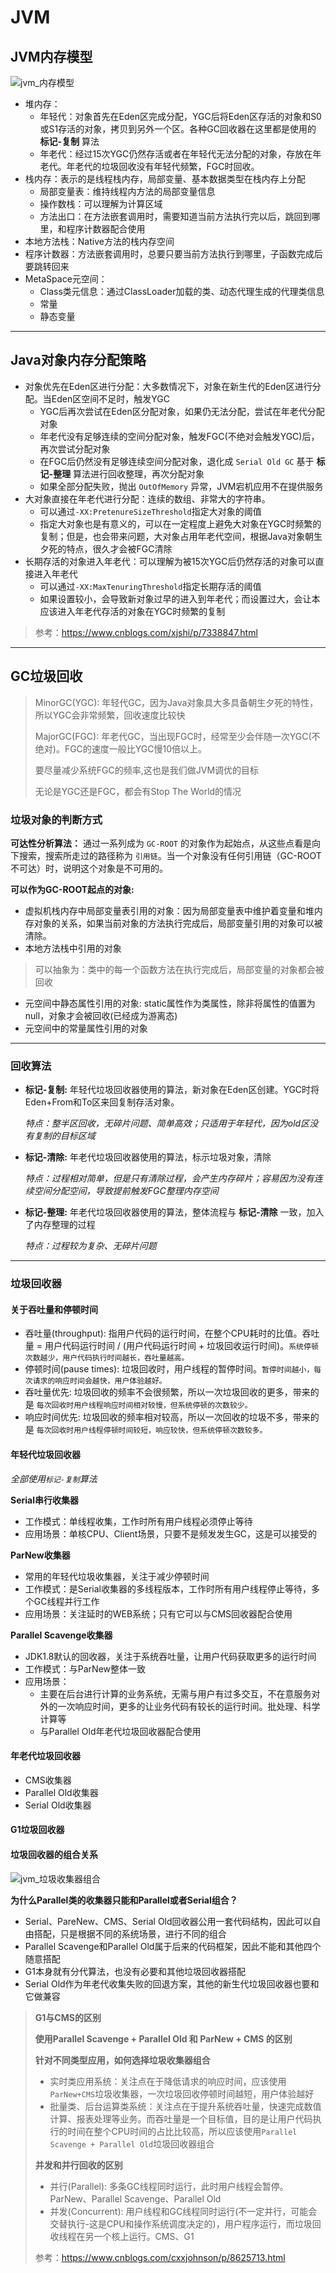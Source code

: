 # JVM

## JVM内存模型

![jvm_内存模型](./imgs/jvm_内存模型.png)

- 堆内存：
  - 年轻代：对象首先在Eden区完成分配，YGC后将Eden区存活的对象和S0或S1存活的对象，拷贝到另外一个区。各种GC回收器在这里都是使用的 **标记-复制** 算法
  - 年老代：经过15次YGC仍然存活或者在年轻代无法分配的对象，存放在年老代。年老代的垃圾回收没有年轻代频繁，FGC时回收。
- 栈内存：表示的是线程栈内存，局部变量、基本数据类型在栈内存上分配
  - 局部变量表：维持线程内方法的局部变量信息
  - 操作数栈：可以理解为计算区域
  - 方法出口：在方法嵌套调用时，需要知道当前方法执行完以后，跳回到哪里，和程序计数器配合使用
- 本地方法栈：Native方法的栈内存空间
- 程序计数器：方法嵌套调用时，总要只要当前方法执行到哪里，子函数完成后要跳转回来
- MetaSpace元空间：
  - Class类元信息：通过ClassLoader加载的类、动态代理生成的代理类信息
  - 常量
  - 静态变量

----

## Java对象内存分配策略
- 对象优先在Eden区进行分配：大多数情况下，对象在新生代的Eden区进行分配。当Eden区空间不足时，触发YGC
  - YGC后再次尝试在Eden区分配对象，如果仍无法分配，尝试在年老代分配对象
  - 年老代没有足够连续的空间分配对象，触发FGC(不绝对会触发YGC)后，再次尝试分配对象
  - 在FGC后仍然没有足够连续空间分配对象，退化成 `Serial Old GC` 基于 **标记-整理** 算法进行回收整理，再次分配对象
  - 如果全部分配失败，抛出 ```OutOfMemory``` 异常，JVM宕机应用不在提供服务
- 大对象直接在年老代进行分配：连续的数组、非常大的字符串。
  - 可以通过```-XX:PretenureSizeThreshold```指定大对象的阈值
  - 指定大对象也是有意义的，可以在一定程度上避免大对象在YGC时频繁的复制；但是，也会带来问题，大对象占用年老代空间，根据Java对象朝生夕死的特点，很久才会被FGC清除
- 长期存活的对象进入年老代：可以理解为被15次YGC后仍然存活的对象可以直接进入年老代
  - 可以通过```-XX:MaxTenuringThreshold```指定长期存活的阈值
  - 如果设置较小，会导致新对象过早的进入到年老代；而设置过大，会让本应该进入年老代存活的对象在YGC时频繁的复制

> 参考：https://www.cnblogs.com/xjshi/p/7338847.html

----

## GC垃圾回收
> MinorGC(YGC): 年轻代GC，因为Java对象具大多具备朝生夕死的特性，所以YGC会非常频繁，回收速度比较快
>
> MajorGC(FGC): 年老代GC，当出现FGC时，经常至少会伴随一次YGC(不绝对)。FGC的速度一般比YGC慢10倍以上。
>
> 要尽量减少系统FGC的频率,这也是我们做JVM调优的目标
>
> 无论是YGC还是FGC，都会有Stop The World的情况

### 垃圾对象的判断方式

**可达性分析算法：** 通过一系列成为 `GC-ROOT` 的对象作为起始点，从这些点看是向下搜索，搜索所走过的路径称为 `引用链`。当一个对象没有任何引用链（GC-ROOT不可达）时，说明这个对象是不可用的。

**可以作为GC-ROOT起点的对象:**
- 虚拟机栈内存中局部变量表引用的对象：因为局部变量表中维护着变量和堆内存对象的关系，如果当前对象的方法执行完成后，局部变量引用的对象可以被清除。
- 本地方法栈中引用的对象
> 可以抽象为：类中的每一个函数方法在执行完成后，局部变量的对象都会被回收
- 元空间中静态属性引用的对象: static属性作为类属性，除非将属性的值置为null，对象才会被回收(已经成为游离态)
- 元空间中的常量属性引用的对象

----

### 回收算法
- **标记-复制:** 年轻代垃圾回收器使用的算法，新对象在Eden区创建。YGC时将Eden+From和To区来回复制存活对象。

  *特点：整半区回收，无碎片问题、简单高效；只适用于年轻代，因为old区没有复制的目标区域*

- **标记-清除:** 年老代垃圾回收器使用的算法，标示垃圾对象，清除

  *特点：过程相对简单，但是只有清除过程，会产生内存碎片；容易因为没有连续空间分配空间，导致提前触发FGC整理内存空间*

- **标记-整理:** 年老代垃圾回收器使用的算法，整体流程与 **标记-清除** 一致，加入了内存整理的过程

  *特点：过程较为复杂、无碎片问题*

----

### 垃圾回收器
#### 关于吞吐量和停顿时间

- 吞吐量(throughput): 指用户代码的运行时间，在整个CPU耗时的比值。吞吐量 = 用户代码运行时间 / (用户代码运行时间 + 垃圾回收运行时间)。`系统停顿次数越少，用户代码执行时间越长，吞吐量越高。`
- 停顿时间(pause times): 垃圾回收时，用户线程的暂停时间。`暂停时间越小，每次请求的响应时间会越快，用户体验越好。`
- 吞吐量优先: 垃圾回收的频率不会很频繁，所以一次垃圾回收的更多，带来的是 `每次回收时用户线程响应时间相对较慢，但系统停顿的次数较少。`
- 响应时间优先: 垃圾回收的频率相对较高，所以一次回收的垃圾不多，带来的是 `每次回收时用户线程停顿时间较短，响应较快，但系统停顿次数较多。`

#### 年轻代垃圾回收器
_全部使用```标记-复制```算法_

**Serial串行收集器**
- 工作模式：单线程收集，工作时所有用户线程必须停止等待
- 应用场景：单核CPU、Client场景，只要不是频发发生GC，这是可以接受的

**ParNew收集器**
- 常用的年轻代垃圾收集器，关注于减少停顿时间
- 工作模式：是Serial收集器的多线程版本，工作时所有用户线程停止等待，多个GC线程并行工作
- 应用场景：关注延时的WEB系统；只有它可以与CMS回收器配合使用

**Parallel Scavenge收集器**
- JDK1.8默认的回收器，关注于系统吞吐量，让用户代码获取更多的运行时间
- 工作模式：与ParNew整体一致
- 应用场景：
  - 主要在后台进行计算的业务系统，无需与用户有过多交互，不在意服务对外的一次响应时间，更多的让业务代码有较长的运行时间。批处理、科学计算等
  - 与Parallel Old年老代垃圾回收器配合使用

#### 年老代垃圾回收器
- CMS收集器
- Parallel Old收集器
- Serial Old收集器

#### G1垃圾回收器


#### 垃圾回收器的组合关系

![jvm_垃圾收集器组合](./imgs/jvm_垃圾收集器组合.png)

**为什么Parallel类的收集器只能和Parallel或者Serial组合？**
- Serial、PareNew、CMS、Serial Old回收器公用一套代码结构，因此可以自由搭配，只是根据不同的系统场景，进行不同的组合
- Parallel Scavenge和Parallel Old属于后来的代码框架，因此不能和其他四个随意搭配
- G1本身就有分代算法，也没有必要和其他垃圾回收器搭配
- Serial Old作为年老代收集失败的回退方案，其他的新生代垃圾回收器也要和它做兼容

> **G1与CMS的区别**
>
> **使用Parallel Scavenge + Parallel Old 和 ParNew + CMS 的区别**
> 
> **针对不同类型应用，如何选择垃圾收集器组合**
> - 实时类应用系统：关注点在于降低请求的响应时间，应该使用```ParNew+CMS```垃圾收集器，一次垃圾回收停顿时间越短，用户体验越好
> - 批量类、后台运算类系统：关注点在于提升系统吞吐量，快速完成数值计算、报表处理等业务。而吞吐量是一个目标值，目的是让用户代码执行的时间在整个CPU时间的占比比较高，所以应该使用```Parallel Scavenge + Parallel Old```垃圾回收器组合
>
> **并发和并行回收的区别**
> - 并行(Parallel): 多条GC线程同时运行，此时用户线程会暂停。ParNew、Parallel Scavenge、Parallel Old
> - 并发(Concurrent): 用户线程和GC线程同时运行(不一定并行，可能会交替执行-这是CPU和操作系统调度决定的)，用户程序运行，而垃圾回收线程在另一个核上运行。CMS、G1
>
> 参考：https://www.cnblogs.com/cxxjohnson/p/8625713.html 